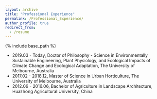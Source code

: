 ```yaml
---
layout: archive
title: "Professional Experience"
permalink: /Professional_Experience/
author_profile: true
redirect_from:
  - /resume
---
```

{% include base_path %}


* 2019.03 - Today, Doctor of Philosophy - Science in Environmentally Sustainable Engineering, Plant Physiology, and Ecological Impacts of Climate Change and Ecological Adaptation, The University of Melbourne, Australia
* 2017.02 - 2018.12, Master of Science in Urban Horticulture, The University of Melbourne, Australia
* 2012.09 - 2016.06, Bachelor of Agriculture in Landscape Architecture, Huazhong Agricultural University, China
